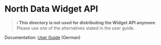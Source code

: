# North Data Widget API 

> :information_source: **This directory is not used for distributing the Widget API anymore**: Please use one of the alternatives stated in the user guide.

Documentation: [User Guide](https://github.com/northdata/api/blob/master/doc/widgetapi-userguide/widgetapi-userguide.md) (German)

